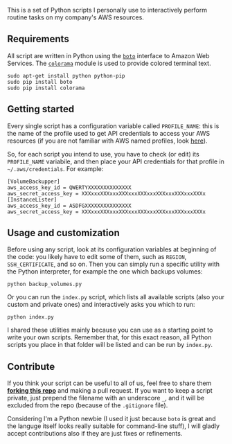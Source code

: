 
This is a set of Python scripts I personally use to interactively perform
routine tasks on my company's AWS resources.


Requirements
------------

All script are written in Python using the [`boto`][boto] interface to Amazon Web Services.
The [`colorama`][colorama] module is used to provide colored terminal text.

	sudo apt-get install python python-pip
	sudo pip install boto
	sudo pip install colorama

[boto]: http://boto.readthedocs.org/en/latest/index.html
[colorama]: https://pypi.python.org/pypi/colorama/


Getting started
---------------

Every single script has a configuration variable called `PROFILE_NAME`: this
is the name of the profile used to get API credentials to access your AWS resources
(if you are not familiar with AWS named profiles, look [here][aws-profiles]).

[aws-profiles]: http://docs.aws.amazon.com/cli/latest/userguide/cli-chap-getting-started.html#cli-multiple-profiles

So, for each script you intend to use, you have to check (or edit) its `PROFILE_NAME`
variabile, and then place your API credentials for that profile in `~/.aws/credentials`.
For example:

	[VolumeBackupper]
	aws_access_key_id = QWERTYXXXXXXXXXXXXXX
	aws_secret_access_key = XXXxxxXXXxxxXXXxxxXXXxxxXXXxxxXXXxxxXXXx
	[InstanceLister]
	aws_access_key_id = ASDFGXXXXXXXXXXXXXXX
	aws_secret_access_key = XXXxxxXXXxxxXXXxxxXXXxxxXXXxxxXXXxxxXXXx


Usage and customization
-----------------------

Before using any script, look at its configuration variables at beginning
of the code: you likely have to edit some of them, such as `REGION`,
`SSH_CERTIFICATE`, and so on. Then you can simply run a specific utility 
with the Python interpreter, for example the one which backups volumes:

	python backup_volumes.py

Or you can run the `index.py` script, which lists all available
scripts (also your custom and private ones) and interactively asks you 
which to run:

	python index.py

I shared these utilities mainly because you can use as a starting point
to write your own scripts. Remember that, for this exact reason, all Python
scripts you place in that folder will be listed and can be run by `index.py`.


Contribute
----------

If you think your script can be useful to all of us, feel free to share them
[**forking this repo**][forking] and making a pull request. If you want to
keep a script private, just prepend the filename with an underscore `_`,
and it will be excluded from the repo (because of the `.gitignore` file).

[forking]: https://github.com/lorenzos/AWSInteractiveUtils/fork

Considering I'm a Python newbie (I used it just because `boto` is great and 
the languge itself looks really suitable for command-line stuff), I will gladly
accept contributions also if they are just fixes or refinements.

